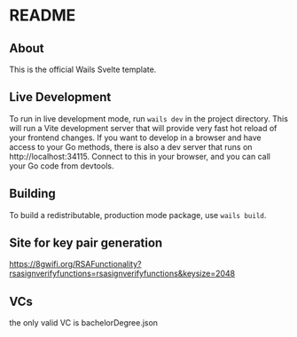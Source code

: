 # README

## About

This is the official Wails Svelte template.

## Live Development

To run in live development mode, run `wails dev` in the project directory. This will run a Vite development
server that will provide very fast hot reload of your frontend changes. If you want to develop in a browser
and have access to your Go methods, there is also a dev server that runs on http://localhost:34115. Connect
to this in your browser, and you can call your Go code from devtools.

## Building

To build a redistributable, production mode package, use `wails build`.

## Site for key pair generation

https://8gwifi.org/RSAFunctionality?rsasignverifyfunctions=rsasignverifyfunctions&keysize=2048

## VCs 
the only valid VC is bachelorDegree.json